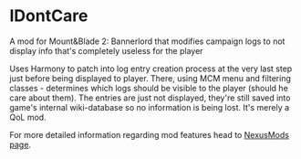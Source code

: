 # IDontCare
A mod for Mount&amp;Blade 2: Bannerlord that modifies campaign logs to not display info that's completely useless for the player

Uses Harmony to patch into log entry creation process at the very last step just before being displayed to player. There, using MCM menu and filtering classes - determines which logs should be visible to the player (should he care about them). The entries are just not displayed, they're still saved into game's internal wiki-database so no information is being lost. It's merely a QoL mod.

For more detailed information regarding mod features head to [NexusMods page](https://www.nexusmods.com/mountandblade2bannerlord/mods/2175).
